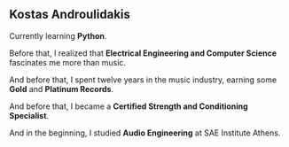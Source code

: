 ## Kostas Androulidakis

Currently learning **Python**.

Before that, I realized that **Electrical Engineering and Computer Science** fascinates me more than music.

And before that, I spent twelve years in the music industry, earning some **Gold** and **Platinum Records**.

And before that, I became a **Certified Strength and Conditioning Specialist**.

And in the beginning, I studied **Audio Engineering** at SAE Institute Athens.
